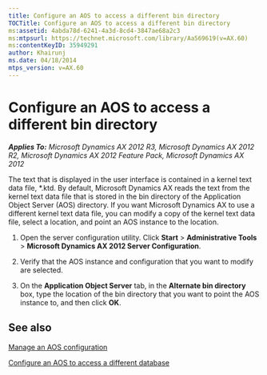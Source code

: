 ```yaml
---
title: Configure an AOS to access a different bin directory
TOCTitle: Configure an AOS to access a different bin directory
ms:assetid: 4abda78d-6241-4a3d-8cd4-3847ae68a2c3
ms:mtpsurl: https://technet.microsoft.com/library/Aa569619(v=AX.60)
ms:contentKeyID: 35949291
author: Khairunj
ms.date: 04/18/2014
mtps_version: v=AX.60
---
```


# Configure an AOS to access a different bin directory 


_**Applies To:** Microsoft Dynamics AX 2012 R3, Microsoft Dynamics AX 2012 R2, Microsoft Dynamics AX 2012 Feature Pack, Microsoft Dynamics AX 2012_

The text that is displayed in the user interface is contained in a kernel text data file, \*.ktd. By default, Microsoft Dynamics AX reads the text from the kernel text data file that is stored in the bin directory of the Application Object Server (AOS) directory. If you want Microsoft Dynamics AX to use a different kernel text data file, you can modify a copy of the kernel text data file, select a location, and point an AOS instance to the location.

1.  Open the server configuration utility. Click **Start** \> **Administrative Tools** \> **Microsoft Dynamics AX 2012 Server Configuration**.

2.  Verify that the AOS instance and configuration that you want to modify are selected.

3.  On the **Application Object Server** tab, in the **Alternate bin directory** box, type the location of the bin directory that you want to point the AOS instance to, and then click **OK**.

## See also

[Manage an AOS configuration](manage-an-aos-configuration.md)

[Configure an AOS to access a different database](configure-an-aos-to-access-a-different-database.md)

  


